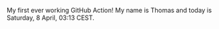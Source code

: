 My first ever working GitHub Action!
My name is Thomas and today is Saturday, 8 April, 03:13 CEST. 
